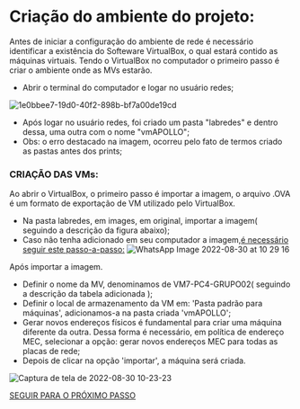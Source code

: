# Criação do ambiente do projeto:

Antes de iniciar a configuração do ambiente de rede é necessário identificar a existência do Softeware VirtualBox, o qual estará contido as máquinas virtuais.
Tendo o VirtualBox no computador o primeiro passo é criar o ambiente onde as MVs estarão.



- Abrir o terminal do computador e logar no usuário redes;


![1e0bbee7-19d0-40f2-898b-bf7a00de19cd](https://user-images.githubusercontent.com/97605797/187445010-6dfd4137-5473-4954-9359-c275732bd387.jpeg)
- Após logar no usuário redes, foi criado um pasta "labredes" e dentro dessa, uma outra com o nome "vmAPOLLO"; 
- Obs: o erro destacado na imagem, ocorreu pelo fato de termos criado as pastas antes dos prints;

### CRIAÇÃO DAS VMs:

Ao abrir o VirtualBox, o primeiro passo é importar a imagem, o arquivo .OVA é um formato de exportação de VM utilizado pelo VirtualBox.
- Na pasta labredes, em images, em original, importar a imagem( seguindo a descrição da figura abaixo);
- Caso não tenha adicionado em seu computador a imagem,[é necessário seguir este passo-a-passo:](https://github.com/alaelson/2022-924-notasdeaula/blob/main/Aula.924.2022.06.22.md)
![WhatsApp Image 2022-08-30 at 10 29 16](https://user-images.githubusercontent.com/97605797/187450057-e0371d55-9474-486b-b1a1-0b050f06328e.jpeg)

Após importar a imagem.
- Definir o nome da MV, denominamos de VM7-PC4-GRUPO02( seguindo a descrição da tabela adicionada );
- Definir o local de armazenamento da VM em: 'Pasta padrão para máquinas', adicionamos-a na pasta criada 'vmAPOLLO';
- Gerar novos endereços físicos é fundamental para criar uma máquina diferente da outra. Dessa forma é necessário, em política de endereço MEC, selecionar a opção: gerar novos endereços MEC para todas as placas de rede;
- Depois de clicar na opção 'importar', a máquina será criada.


![Captura de tela de 2022-08-30 10-23-23](https://user-images.githubusercontent.com/97605797/187450003-f2cd1330-616d-4b9a-b2f8-af8490cf3128.png)

[SEGUIR PARA O PRÓXIMO PASSO](https://github.com/laurargs/RedeApolo/blob/main/RedeApolo-main/RedeApolo-main/2%20-%20Roteiro%20SSH-Server.md)
